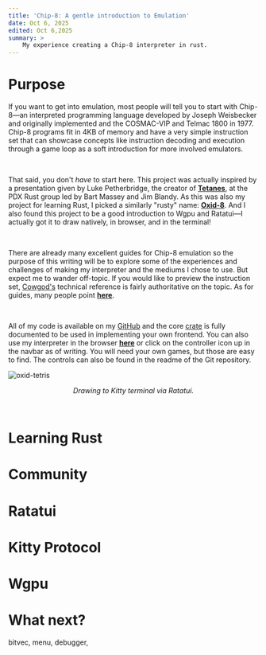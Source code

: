 ```yaml
---
title: 'Chip-8: A gentle introduction to Emulation'
date: Oct 6, 2025
edited: Oct 6,2025
summary: >
    My experience creating a Chip-8 interpreter in rust.
---
```


# Purpose

If you want to get into emulation, most people will tell you to start with Chip-8—an interpreted programming language developed by Joseph Weisbecker and originally implemented and the COSMAC-VIP and Telmac 1800 in 1977. Chip-8 programs fit in 4KB of memory and have a very simple instruction set that can showcase concepts like instruction decoding and execution through a game loop as a soft introduction for more involved emulators.

&nbsp;

That said, you don't *have* to start here. This project was actually inspired by a presentation given by Luke Petherbridge, the creator of [**Tetanes**](https://github.com/lukexor/tetanes), at the PDX Rust group led by Bart Massey and Jim Blandy. As this was also my project for learning Rust, I picked a similarly "rusty" name: [**Oxid-8**](https://github.com/edibblepdx/Oxid-8/tree/main). And I also found this project to be a good introduction to Wgpu and Ratatui—I actually got it to draw natively, in browser, and in the terminal!

&nbsp;

There are already many excellent guides for Chip-8 emulation so the purpose of this writing will be to explore some of the experiences and challenges of making my interpreter and the mediums I chose to use. But expect me to wander off-topic. If you would like to preview the instruction set, [Cowgod's](http://devernay.free.fr/hacks/chip8/C8TECH10.HTM#0.1) technical reference is fairly authoritative on the topic. As for guides, many people point [**here**](https://tobiasvl.github.io/blog/write-a-chip-8-emulator/).

&nbsp;

All of my code is available on my [GitHub](https://github.com/edibblepdx/Oxid-8/tree/main) and the core [crate](https://crates.io/crates/oxid8-core) is fully documented to be used in implementing your own frontend. You can also use my interpreter in the browser [**here**](https://edibblepdx.github.io/Oxid-8/) or click on the controller icon up in the navbar as of writing. You will need your own games, but those are easy to find. The controls can also be found in the readme of the Git repository.

![oxid-tetris](https://github.com/user-attachments/assets/ab1f3bdc-4ab0-48f8-8563-1ee89c436e90)
<p style="text-align: center;"><em>Drawing to Kitty terminal via Ratatui.</em></p>

&nbsp;

# Learning Rust

# Community

# Ratatui

# Kitty Protocol

# Wgpu

# What next?

bitvec, menu, debugger,
